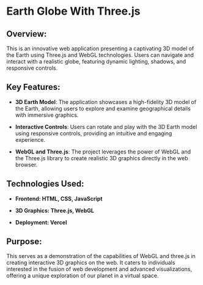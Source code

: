 # Earth Globe With Three.js

## Overview:
This is an innovative web application presenting a captivating 3D model of the Earth using Three.js and WebGL technologies. Users can navigate and interact with a realistic globe, featuring dynamic lighting, shadows, and responsive controls.

## Key Features:
- **3D Earth Model**: The application showcases a high-fidelity 3D model of the Earth, allowing users to explore and examine geographical details with immersive graphics.

- **Interactive Controls**: Users can rotate and play with the 3D Earth model using responsive controls, providing an intuitive and engaging experience.

- **WebGL and Three.js**: The project leverages the power of WebGL and the Three.js library to create realistic 3D graphics directly in the web browser.

## Technologies Used:
- **Frontend: HTML, CSS, JavaScript**

- **3D Graphics: Three.js, WebGL**

- **Deployment: Vercel**

## Purpose:
This serves as a demonstration of the capabilities of WebGL and three.js in creating interactive 3D graphics on the web. It caters to individuals interested in the fusion of web development and advanced visualizations, offering a unique exploration of our planet in a virtual space.
